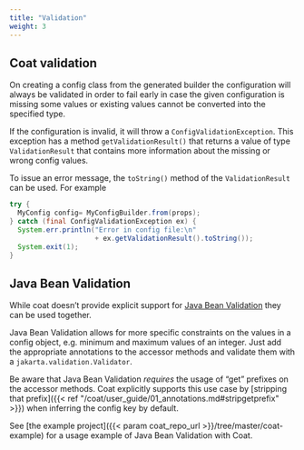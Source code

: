 ```yaml
---
title: "Validation"
weight: 3
---
```


## Coat validation

On creating a config class from the generated builder the configuration will
always be validated in order to fail early in case the given configuration is
missing some values or existing values cannot be converted into the specified
type.

If the configuration is invalid, it will throw a
`ConfigValidationException`. This exception has a method
`getValidationResult()` that returns a value of type `ValidationResult`
that contains more information about the missing or wrong config values.

To issue an error message, the `toString()` method of the
`ValidationResult` can be used. For example

```java
try {
  MyConfig config= MyConfigBuilder.from(props);
} catch (final ConfigValidationException ex) {
  System.err.println("Error in config file:\n" 
                     + ex.getValidationResult().toString());
  System.exit(1);
}
```


## Java Bean Validation

While coat doesn’t provide explicit support for [Java Bean Validation](https://en.wikipedia.org/wiki/Bean_Validation) they can be used together.

Java Bean Validation allows for more specific constraints on the values in a config object, e.g. minimum and maximum values of an integer. Just add the appropriate annotations to the accessor methods and validate them with a `jakarta.validation.Validator`.

Be aware that Java Bean Validation _requires_ the usage of “get” prefixes on the accessor methods. Coat explicitly supports this use case by [stripping that prefix]({{< ref "/coat/user_guide/01_annotations.md#stripgetprefix" >}}) when inferring the config key by default.

See [the example project]({{< param coat_repo_url >}}/tree/master/coat-example) for a usage example of Java Bean Validation with Coat.
